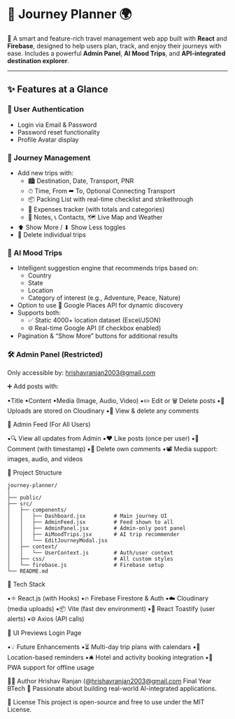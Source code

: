 # 🧭 Journey Planner 🌍

🚀 A smart and feature-rich travel management web app built with **React** and **Firebase**, designed to help users plan, track, and enjoy their journeys with ease. Includes a powerful **Admin Panel**, **AI Mood Trips**, and **API-integrated destination explorer**.

---

## ✨ Features at a Glance

### 🔐 User Authentication
- Login via Email & Password
- Password reset functionality
- Profile Avatar display

### 🧳 Journey Management
- Add new trips with:
  - 🏙 Destination, Date, Transport, PNR
  - ⏱ Time, From ➡ To, Optional Connecting Transport
  - 📦 Packing List with real-time checklist and strikethrough
  - 🧾 Expenses tracker (with totals and categories)
  - 📒 Notes, 📞 Contacts, 🗺 Live Map and Weather
- ⬆ Show More / ⬇ Show Less toggles
- 🧹 Delete individual trips

### 🧠 AI Mood Trips
- Intelligent suggestion engine that recommends trips based on:
  - Country
  - State
  - Location
  - Category of interest (e.g., Adventure, Peace, Nature)
- Option to use 📍 Google Places API for dynamic discovery
- Supports both:
  - ✅ Static 4000+ location dataset (Excel/JSON)
  - 🌐 Real-time Google API (if checkbox enabled)
- Pagination & “Show More” buttons for additional results

### 🛠 Admin Panel (Restricted)
Only accessible by:
hrishavranjan2003@gmail.com

➕ Add posts with:

▪Title
▪Content
▪Media (Image, Audio, Video)
▪✏️ Edit or 🗑 Delete posts
▪🧠 Uploads are stored on Cloudinary
▪💬 View & delete any comments

📰 Admin Feed (For All Users)

▪🔍 View all updates from Admin
▪❤️ Like posts (once per user)
▪💬 Comment (with timestamp)
▪🧼 Delete own comments
▪📽 Media support: images, audio, and videos

📁 Project Structure
```
journey-planner/
│
├── public/
├── src/
│   ├── components/
│   │   ├── Dashboard.jsx         # Main journey UI
│   │   ├── AdminFeed.jsx         # Feed shown to all
│   │   ├── AdminPanel.jsx        # Admin-only post panel
│   │   ├── AiMoodTrips.jsx       # AI trip recommender
│   │   └── EditJourneyModal.jsx
│   ├── context/
│   │   └── UserContext.js        # Auth/user context
│   ├── css/                      # All custom styles
│   └── firebase.js               # Firebase setup
└── README.md
```

🧠 Tech Stack

▪⚛️ React.js (with Hooks)
▪🔥 Firebase Firestore & Auth
▪☁️ Cloudinary (media uploads)
▪📦 Vite (fast dev environment)
▪🍞 React Toastify (user alerts)
▪🌐 Axios (API calls)


🎨 UI Previews
Login Page 

▪💡 Future Enhancements
▪⏳ Multi-day trip plans with calendars
▪📍 Location-based reminders
▪🛎 Hotel and activity booking integration
▪📱 PWA support for offline usage

👨‍💻 Author
Hrishav Ranjan (@hrishavranjan2003@gmail.com
Final Year BTech
🚀 Passionate about building real-world AI-integrated applications.

📄 License
This project is open-source and free to use under the MIT License.

